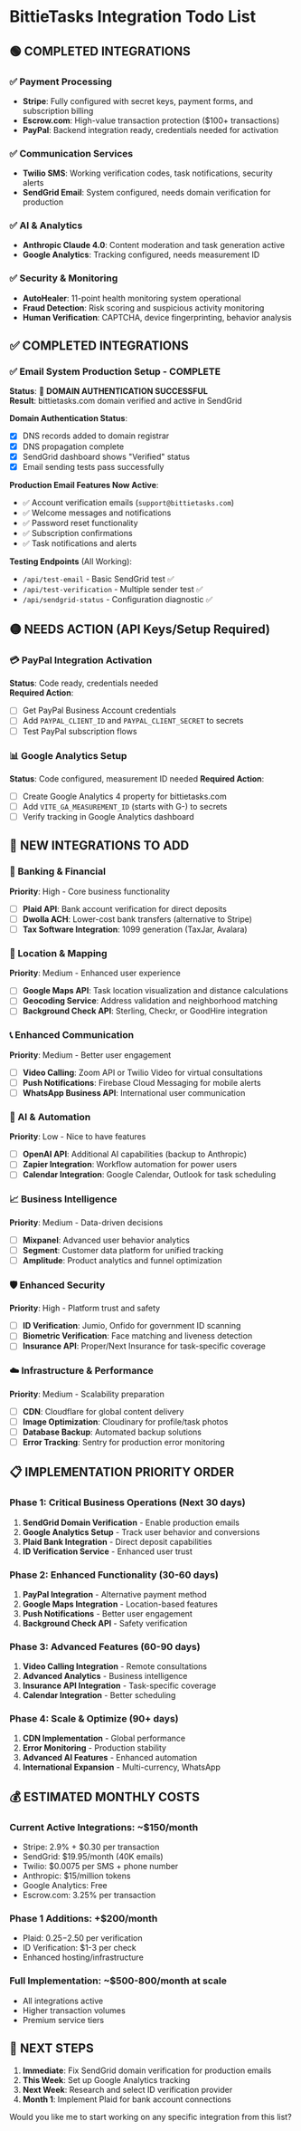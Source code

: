 # BittieTasks Integration Todo List

## 🟢 COMPLETED INTEGRATIONS

### ✅ Payment Processing
- **Stripe**: Fully configured with secret keys, payment forms, and subscription billing
- **Escrow.com**: High-value transaction protection ($100+ transactions) 
- **PayPal**: Backend integration ready, credentials needed for activation

### ✅ Communication Services  
- **Twilio SMS**: Working verification codes, task notifications, security alerts
- **SendGrid Email**: System configured, needs domain verification for production

### ✅ AI & Analytics
- **Anthropic Claude 4.0**: Content moderation and task generation active
- **Google Analytics**: Tracking configured, needs measurement ID

### ✅ Security & Monitoring
- **AutoHealer**: 11-point health monitoring system operational
- **Fraud Detection**: Risk scoring and suspicious activity monitoring
- **Human Verification**: CAPTCHA, device fingerprinting, behavior analysis

## ✅ COMPLETED INTEGRATIONS

### ✅ Email System Production Setup - **COMPLETE**
**Status**: 🎉 **DOMAIN AUTHENTICATION SUCCESSFUL**  
**Result**: bittietasks.com domain verified and active in SendGrid

**Domain Authentication Status**:
- [x] DNS records added to domain registrar
- [x] DNS propagation complete
- [x] SendGrid dashboard shows "Verified" status
- [x] Email sending tests pass successfully

**Production Email Features Now Active**:
- ✅ Account verification emails (`support@bittietasks.com`)
- ✅ Welcome messages and notifications
- ✅ Password reset functionality
- ✅ Subscription confirmations
- ✅ Task notifications and alerts

**Testing Endpoints** (All Working):
- `/api/test-email` - Basic SendGrid test ✅
- `/api/test-verification` - Multiple sender test ✅
- `/api/sendgrid-status` - Configuration diagnostic ✅

## 🟡 NEEDS ACTION (API Keys/Setup Required)

### 💳 PayPal Integration Activation
**Status**: Code ready, credentials needed  
**Required Action**:
- [ ] Get PayPal Business Account credentials
- [ ] Add `PAYPAL_CLIENT_ID` and `PAYPAL_CLIENT_SECRET` to secrets
- [ ] Test PayPal subscription flows

### 📊 Google Analytics Setup  
**Status**: Code configured, measurement ID needed
**Required Action**:
- [ ] Create Google Analytics 4 property for bittietasks.com
- [ ] Add `VITE_GA_MEASUREMENT_ID` (starts with G-) to secrets
- [ ] Verify tracking in Google Analytics dashboard

## 🔴 NEW INTEGRATIONS TO ADD

### 🏦 Banking & Financial
**Priority**: High - Core business functionality
- [ ] **Plaid API**: Bank account verification for direct deposits
- [ ] **Dwolla ACH**: Lower-cost bank transfers (alternative to Stripe)
- [ ] **Tax Software Integration**: 1099 generation (TaxJar, Avalara)

### 📍 Location & Mapping
**Priority**: Medium - Enhanced user experience  
- [ ] **Google Maps API**: Task location visualization and distance calculations
- [ ] **Geocoding Service**: Address validation and neighborhood matching
- [ ] **Background Check API**: Sterling, Checkr, or GoodHire integration

### 📞 Enhanced Communication
**Priority**: Medium - Better user engagement
- [ ] **Video Calling**: Zoom API or Twilio Video for virtual consultations
- [ ] **Push Notifications**: Firebase Cloud Messaging for mobile alerts
- [ ] **WhatsApp Business API**: International user communication

### 🤖 AI & Automation  
**Priority**: Low - Nice to have features
- [ ] **OpenAI API**: Additional AI capabilities (backup to Anthropic)
- [ ] **Zapier Integration**: Workflow automation for power users
- [ ] **Calendar Integration**: Google Calendar, Outlook for task scheduling

### 📈 Business Intelligence
**Priority**: Medium - Data-driven decisions
- [ ] **Mixpanel**: Advanced user behavior analytics
- [ ] **Segment**: Customer data platform for unified tracking
- [ ] **Amplitude**: Product analytics and funnel optimization

### 🛡️ Enhanced Security
**Priority**: High - Platform trust and safety
- [ ] **ID Verification**: Jumio, Onfido for government ID scanning
- [ ] **Biometric Verification**: Face matching and liveness detection
- [ ] **Insurance API**: Proper/Next Insurance for task-specific coverage

### ☁️ Infrastructure & Performance
**Priority**: Medium - Scalability preparation
- [ ] **CDN**: Cloudflare for global content delivery
- [ ] **Image Optimization**: Cloudinary for profile/task photos
- [ ] **Database Backup**: Automated backup solutions
- [ ] **Error Tracking**: Sentry for production error monitoring

## 📋 IMPLEMENTATION PRIORITY ORDER

### Phase 1: Critical Business Operations (Next 30 days)
1. **SendGrid Domain Verification** - Enable production emails
2. **Google Analytics Setup** - Track user behavior and conversions
3. **Plaid Bank Integration** - Direct deposit capabilities
4. **ID Verification Service** - Enhanced user trust

### Phase 2: Enhanced Functionality (30-60 days)  
1. **PayPal Integration** - Alternative payment method
2. **Google Maps Integration** - Location-based features
3. **Push Notifications** - Better user engagement
4. **Background Check API** - Safety verification

### Phase 3: Advanced Features (60-90 days)
1. **Video Calling Integration** - Remote consultations
2. **Advanced Analytics** - Business intelligence
3. **Insurance API Integration** - Task-specific coverage
4. **Calendar Integration** - Better scheduling

### Phase 4: Scale & Optimize (90+ days)
1. **CDN Implementation** - Global performance
2. **Error Monitoring** - Production stability  
3. **Advanced AI Features** - Enhanced automation
4. **International Expansion** - Multi-currency, WhatsApp

## 💰 ESTIMATED MONTHLY COSTS

### Current Active Integrations: ~$150/month
- Stripe: 2.9% + $0.30 per transaction
- SendGrid: $19.95/month (40K emails)
- Twilio: $0.0075 per SMS + phone number
- Anthropic: $15/million tokens
- Google Analytics: Free
- Escrow.com: 3.25% per transaction

### Phase 1 Additions: +$200/month
- Plaid: $0.25-$2.50 per verification
- ID Verification: $1-3 per check
- Enhanced hosting/infrastructure

### Full Implementation: ~$500-800/month at scale
- All integrations active
- Higher transaction volumes
- Premium service tiers

## 🚀 NEXT STEPS

1. **Immediate**: Fix SendGrid domain verification for production emails
2. **This Week**: Set up Google Analytics tracking  
3. **Next Week**: Research and select ID verification provider
4. **Month 1**: Implement Plaid for bank account connections

Would you like me to start working on any specific integration from this list?